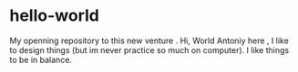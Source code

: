 # hello-world
My openning repository to this new venture .
Hi, World
Antoniy here , I like to design things (but im never practice so much on computer).
I like things to be in balance. 
